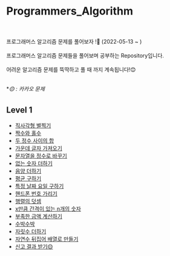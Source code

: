 # Programmers_Algorithm
<br>
<br>
프로그래머스 알고리즘 문제를 풀어보자 !🧐 (2022-05-13 ~ )
<br>
<br>
프로그래머스 알고리즘 문제들을 풀어보며 공부하는 Repository입니다.
<br>
<br>
어려운 알고리즘 문제를 뚝딱하고 풀 때 까지 계속됩니다!😊
<br>
<br>

**🟡 : 카카오 문제*

## Level 1
- [직사각형 별찍기](https://github.com/yyeonggg/Programmers_Algorithm/blob/main/level1/%EC%A7%81%EC%82%AC%EA%B0%81%ED%98%95%EB%B3%84%EC%B0%8D%EA%B8%B0.md)
- [짝수와 홀수](https://github.com/yyeonggg/Programmers_Algorithm/blob/main/level1/%EC%A7%9D%EC%88%98%EC%99%80%ED%99%80%EC%88%98.md)
- [두 정수 사이의 합](https://github.com/yyeonggg/Programmers_Algorithm/blob/main/level1/%EB%91%90%EC%A0%95%EC%88%98%EC%82%AC%EC%9D%B4%EC%9D%98%ED%95%A9.md)
- [가운데 글자 가져오기](https://github.com/yyeonggg/Programmers_Algorithm/blob/main/level1/%EA%B0%80%EC%9A%B4%EB%8D%B0%EA%B8%80%EC%9E%90%EA%B0%80%EC%A0%B8%EC%98%A4%EA%B8%B0.md)
- [문자열을 정수로 바꾸기](https://github.com/yyeonggg/Programmers_Algorithm/blob/main/level1/%EB%AC%B8%EC%9E%90%EC%97%B4%EC%9D%84_%EC%A0%95%EC%88%98%EB%A1%9C_%EB%B0%94%EA%BE%B8%EA%B8%B0.md)
- [없는 숫자 더하기](https://github.com/yyeonggg/Programmers_Algorithm/blob/main/level1/%EC%97%86%EB%8A%94_%EC%88%AB%EC%9E%90_%EB%8D%94%ED%95%98%EA%B8%B0.md)
- [음양 더하기](https://github.com/yyeonggg/Programmers_Algorithm/blob/main/level1/%EC%9D%8C%EC%96%91%EB%8D%94%ED%95%98%EA%B8%B0.md)
- [평균 구하기](https://github.com/yyeonggg/Programmers_Algorithm/blob/main/level1/%ED%8F%89%EA%B7%A0%EA%B5%AC%ED%95%98%EA%B8%B0.md)
- [특정 날짜 요일 구하기](https://github.com/yyeonggg/Programmers_Algorithm/blob/main/level1/%ED%8A%B9%EC%A0%95%EB%82%A0%EC%A7%9C_%EC%9A%94%EC%9D%BC%EA%B5%AC%ED%95%98%EA%B8%B0.md)
- [핸드폰 번호 가리기](https://github.com/yyeonggg/Programmers_Algorithm/blob/main/level1/%ED%95%B8%EB%93%9C%ED%8F%B0%EB%B2%88%ED%98%B8_%EA%B0%80%EB%A6%AC%EA%B8%B0.md)
- [행렬의 덧셈](https://github.com/yyeonggg/Programmers_Algorithm/blob/main/level1/%ED%96%89%EB%A0%AC%EC%9D%98_%EB%8D%A7%EC%85%88.md)
- [x만큼 간격이 있는 n개의 숫자](https://github.com/yyeonggg/Programmers_Algorithm/blob/main/level1/x%EB%A7%8C%ED%81%BC_%EA%B0%84%EA%B2%A9%EC%9D%B4_%EC%9E%88%EB%8A%94_n%EA%B0%9C%EC%9D%98_%EC%88%AB%EC%9E%90.md)
- [부족한 금액 계산하기](https://github.com/yyeonggg/Programmers_Algorithm/blob/main/level1/%EB%B6%80%EC%A1%B1%ED%95%9C_%EA%B8%88%EC%95%A1_%EA%B3%84%EC%82%B0%ED%95%98%EA%B8%B0.md)
- [수박수박](https://github.com/yyeonggg/Programmers_Algorithm/blob/main/level1/%EC%88%98%EB%B0%95%EC%88%98%EB%B0%95.md)
- [자릿수 더하기](https://github.com/yyeonggg/Programmers_Algorithm/blob/main/level1/%EC%9E%90%EB%A6%BF%EC%88%98_%EB%8D%94%ED%95%98%EA%B8%B0.md)
- [자연수 뒤집어 배열로 만들기](https://github.com/yyeonggg/Programmers_Algorithm/blob/main/level1/%EC%9E%90%EC%97%B0%EC%88%98_%EB%92%A4%EC%A7%91%EC%96%B4_%EB%B0%B0%EC%97%B4%EB%A1%9C_%EB%A7%8C%EB%93%A4%EA%B8%B0.md)
- [신고 결과 받기🟡](https://github.com/yyeonggg/Programmers_Algorithm/blob/main/level1/%EC%8B%A0%EA%B3%A0_%EA%B2%B0%EA%B3%BC_%EB%B0%9B%EA%B8%B0.md)
